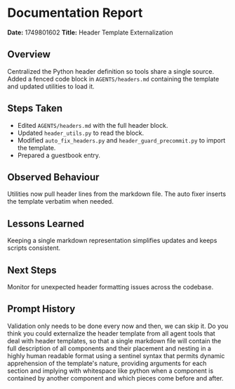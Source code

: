 # Documentation Report

**Date:** 1749801602
**Title:** Header Template Externalization

## Overview
Centralized the Python header definition so tools share a single source. Added a fenced code block in `AGENTS/headers.md` containing the template and updated utilities to load it.

## Steps Taken
- Edited `AGENTS/headers.md` with the full header block.
- Updated `header_utils.py` to read the block.
- Modified `auto_fix_headers.py` and `header_guard_precommit.py` to import the template.
- Prepared a guestbook entry.

## Observed Behaviour
Utilities now pull header lines from the markdown file. The auto fixer inserts the template verbatim when needed.

## Lessons Learned
Keeping a single markdown representation simplifies updates and keeps scripts consistent.

## Next Steps
Monitor for unexpected header formatting issues across the codebase.

## Prompt History
Validation only needs to be done every now and then, we can skip it. Do you think you could externalize the header template from all agent tools that deal with header templates, so that a single markdown file will contain the full description of all components and their placement and nesting in a highly human readable format using a sentinel syntax that permits dynamic apprehension of the template's nature, providing arguments for each section and implying with whitespace like python when a component is contained by another component and which pieces come before and after.
